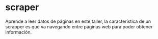 # scraper

Aprende a leer datos de páginas en este taller, la característica de un scrapper es que va navegando entre páginas web para poder obtener información.